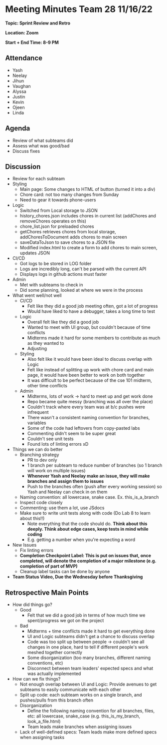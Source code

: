 # Meeting Minutes Team 28 11/16/22

**Topic: Sprint Review and Retro**

**Location: Zoom**

**Start + End Time: 8-9 PM**

## Attendance
- Yash
- Neelay
- Jihun
- Vaughan
- Alyssa
- Justin
- Kevin
- Ojeen
- Linda

## Agenda

- Review of what subteams did
- Assess what was good/bad
- Discuss fixes

## Discussion

- Review for each subteam
- Styling
  - Main page: Some changes to HTML of button (turned it into a div)
  - Chore card: not too many changes from Sunday
  - Need to gear it towards phone-users
- Logic
  - Switched from Local storage to JSON
  - history_chores.json includes chores in current list (addChores and removeChores operates on this)
  - chore_list.json for preloaded chores
  - getChores retrieves chores from local storage, addChoresToDocument adds chores to main screen
  - saveDataToJson to save chores to a JSON file
  - Modified index.html to create a form to add chores to main screen, updates JSON
- CI/CD
  - Got logs to be stored in LOG folder
  - Logs are incredibly long, can't be parsed with the current API
  - Displays logs in github actions must faster
- Admin
  - Met with subteams to check in
  - Did some planning, looked at where we were in the process
- What went well/not well
  - CI/CD
    - Felt like they did a good job meeting often, got a lot of progress
    - Would have liked to have a debugger, takes a long time to test
  - Logic
    - Overall felt like they did a good job
    - Wanted to meet with UI group, but couldn't because of time conflicts
    - Midterms made it hard for some members to contribute as much as they wanted to
    - Adjusting 
  - Styling
    - Also felt like it would have been ideal to discuss overlap with Logic
    - Felt like instead of splitting up work with chore card and main page, it would have been better to work on both together
    - It was difficult to be perfect because of the cse 101 midterm, other time conflicts
  - Admin
    - Midterms, lots of work -> hard to meet up and get work done
    - Repo became quite messy (branching was all over the place)
    - Couldn't track where every team was at b/c pushes were infrequent
    - There wasn't a consistent naming convention for branches, variables
    - Some of the code had leftovers from copy-pasted labs
    - Commenting didn't seem to be super great
    - Couldn't see unit tests
    - Found lots of linting errors xD
- Things we can do better
  - Branching strategy
    - PR to dev only
    - 1 branch per subteam to reduce number of branches (so 1 branch will work on multiple issues)
    - **Whenever Yash and Neelay make an issue, they will make branches and assign them to issues**
    - Push to the branches often (push after every working session) so Yash and Neelay can check in on them
  - Naming convention: all lowercase, snake case. Ex. this_is_a_branch
  - Inspect code closely
  - Commenting: use them a lot, use JSdocs
  - Make sure to write unit tests along with code (Do Lab 8 to learn about this!!)
    - Note everything that the code should do. **Think about this deeply. Think about edge cases, keep tests in mind while coding**
    - E.g. getting a number when you're expecting a word
- New Issues
  - Fix linting errors
  - **Completion Checkpoint Label: This is put on issues that, once completed, will denote the completion of a major milestone (e.g. completion of part of MVP)**
  - Cleanup label tasks can be done by anyone
- **Team Status Video, Due the Wednesday before Thanksgiving**

## Retrospective Main Points

- How did things go?
  - Good
    - Felt that we did a good job in terms of how much time we spent/progress we got on the project
  - Bad
    - Midterms + time conflicts made it hard to get everything done
    - UI and Logic subteams didn't get a chance to discuss overlap
    - Code was too split up between people -> couldn't see all changes in one place, hard to tell if different people's work meshed together correctly
    - Some disorganization (too many branches, different naming conventions, etc)
    - Disconnect between team leaders' expected specs and what was actually implemented
- How can we fix things?
  - Not enough overlap between UI and Logic: Provide avenues to get subteams to easily communicate with each other
  - Split up code: each subteam works on a single branch, and pushes/pulls from this branch often
  - Disorganization
    - Define the following naming convention for all branches, files, etc: all lowercase, snake_case (e.g. this_is_my_branch, look_a_file.html)
    - Team leads make branches when assigning issues
  - Lack of well-defined specs: Team leads make more defined specs when assigning tasks
